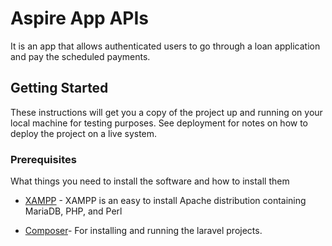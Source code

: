 # Aspire App APIs

It is an app that allows authenticated users to go through a loan application and pay the scheduled payments.

## Getting Started

These instructions will get you a copy of the project up and running on your local machine for testing purposes. See deployment for notes on how to deploy the project on a live system.

### Prerequisites

What things you need to install the software and how to install them

* [XAMPP](https://www.apachefriends.org/download.html) - XAMPP is an easy to install Apache distribution containing MariaDB, PHP, and Perl

* [Composer](https://getcomposer.org/download)- For installing and running the laravel projects.

